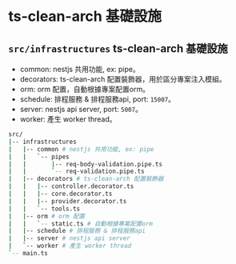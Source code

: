 ts-clean-arch 基礎設施
===

## `src/infrastructures` ts-clean-arch 基礎設施
- common: nestjs 共用功能, ex: pipe。
- decorators: ts-clean-arch 配置裝飾器，用於區分專案注入模組。
- orm: orm 配置，自動根據專案配置orm。
- schedule: 排程服務 & 排程服務api, port: `15007`。
- server: nestjs api server, port: `5007`。
- worker: 產生 worker thread。


```sh
src/
|-- infrastructures
|   |-- common # nestjs 共用功能, ex: pipe
|   |   `-- pipes
|   |       |-- req-body-validation.pipe.ts
|   |       `-- req-validation.pipe.ts
|   |-- decorators # ts-clean-arch 配置裝飾器
|   |   |-- controller.decorator.ts
|   |   |-- core.decorator.ts
|   |   |-- provider.decorator.ts
|   |   `-- tools.ts
|   |-- orm # orm 配置
|   |   `-- static.ts # 自動根據專案配置orm
|   |-- schedule # 排程服務 & 排程服務api
|   |-- server # nestjs api server
|   `-- worker # 產生 worker thread
`-- main.ts
```
